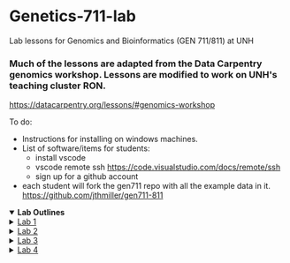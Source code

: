 # Genetics-711-lab
Lab lessons for Genomics and Bioinformatics (GEN 711/811) at UNH

### Much of the lessons are adapted from the Data Carpentry genomics workshop. Lessons are modified to work on UNH's teaching cluster RON.
https://datacarpentry.org/lessons/#genomics-workshop


To do:
- Instructions for installing on windows machines. 
- List of software/items for students:
    - install vscode
    - vscode remote ssh https://code.visualstudio.com/docs/remote/ssh
    - sign up for a github account
- each student will fork the gen711 repo with all the example data in it. 
https://github.com/jthmiller/gen711-811

<details open> <summary><b>Lab Outlines</b></summary>

<details><summary><a href="Labs/Lab1_new/">Lab 1</a></summary>

</details> <!-- End Lab 1-->

<details><summary><a href="Labs/Lab2/">Lab 2</a></summary>

</details> <!-- End Lab 2-->

<details><summary><a href="Labs/Lab3/">Lab 3</a></summary>

</details> <!-- End Lab 3-->

<details><summary><a href="Labs/Lab4/">Lab 4</a></summary>

</details> <!-- End Lab 4-->

</details> <!-- End Lab Outlines-->
